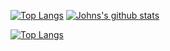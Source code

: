 [![Top Langs](https://github-readme-stats.vercel.app/api/top-langs/?username=john4064&layout=compact&theme=cobalt)](https://github.com/anuraghazra/github-readme-stats)
[![Johns's github stats](https://github-readme-stats.vercel.app/api?username=john4064&count_private=true&show_icons=true&theme=cobalt&hide_rank=false)](https://github.com/anuraghazra/github-readme-stats) 

[![Top Langs](https://github-readme-stats.vercel.app/api/top-langs/?username=john4064)](https://github.com/john4064/github-readme-stats)


[](https://github.com/john4064/github-stats/blob/master/generated/overview.svg)




<!--Github stats-->

<!--
**John4064/John4064** is a ✨ _special_ ✨ repository because its `README.md` (this file) appears on your GitHub profile.

Here are some ideas to get you started:

- 🔭 I’m currently working on ...
- 🌱 I’m currently learning ...
- 👯 I’m looking to collaborate on ...
- 🤔 I’m looking for help with ...
- 💬 Ask me about ...
- 📫 How to reach me: ...
- 😄 Pronouns: ...
- ⚡ Fun fact: ...
-->
